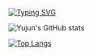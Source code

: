 [![Typing SVG](https://readme-typing-svg.demolab.com?font=Chakra+Petch&pause=400&color=DF06F7&background=FFFFFF00&center=true&multiline=true&random=false&width=435&height=60&lines=Hi+my+name+is+Yujun+Han;I'm+a+beginner+Game+developer)](https://git.io/typing-svg)

![Yujun's GitHub stats](https://github-readme-stats.vercel.app/api?username=yujun07&theme=ambient_gradient&show_icons=true)

[![Top Langs](https://github-readme-stats.vercel.app/api/top-langs/?username=yujun07&theme=ambient_gradient)](https://github.com/anuraghazra/github-readme-stats)

<!--
**yujun07/yujun07** is a ✨ _special_ ✨ repository because its `README.md` (this file) appears on your GitHub profile.


Here are some ideas to get you started:

- 🔭 I’m currently working on ...
- 🌱 I’m currently learning ...
- 👯 I’m looking to collaborate on ...
- 🤔 I’m looking for help with ...
- 💬 Ask me about ...
- 📫 How to reach me: ...
- 😄 Pronouns: ...
- ⚡ Fun fact: ...
-->

